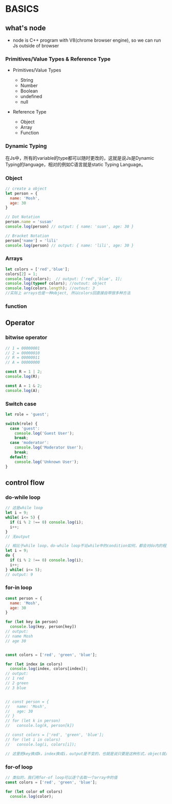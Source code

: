 # BASICS

## what's node
- node is C++ program with V8(chrome browser engine), so we can run Js outside of browser


### Primitives/Value Types & Reference Type
- Primitives/Value Types
  - String
  - Number 
  - Boolean
  - undefined
  - null

- Reference Type
  - Object
  - Array
  - Function

### Dynamic Typing
在Js中，所有的variable的type都可以随时更改的，这就是说Js是Dynamic Typing的language，相对的例如C语言就是static Typing Language。

### Object
```js
// create a object
let person = {
  name: 'Mosh',
  age: 30
}

// Dot Notation
person.name = 'susan'
console.log(person) // output: { name: 'suan', age: 30 }

// Bracket Notation
person['name'] = 'lili'
console.log(person) // output: { name: 'lili', age: 30 }
```

### Arrays
```js
let colors = ['red','blue'];
colors[2] = 1;
console.log(colors);  // output: ['red','blue', 1];
console.log(typeof colors); //outout: object
console.log(colors.length); //outout: 3
//实际上 arrays也是一种object, 所以colors回直接自带很多种方法
```

### function

## Operator

### bitwise operator
```js
// 1 = 00000001
// 2 = 00000010
// R = 00000011
// A = 00000000

const R = 1 | 2;
console.log(R);

const A = 1 & 2;
console.log(A);
```
### Switch case

```js
let role = 'guest';

switch(role) {
  case 'guest':
    console.log('Guest User');
    break;
  case 'moderator':
    console.log('Moderator User');
    break;
  default:
    console.log('Unknown User');
}
```
## control flow

### do-while loop
```js
// 这是while loop
let i = 9;
while( i<= 5) {
  if (i % 2 !== 0) console.log(i);
  i++;
}
// 无output

// 相比于while loop，do-while loop不论while中的condition如何，都会对do内的程序执行一次：
let i = 9;
do {
  if (i % 2 !== 0) console.log(i);
  i++;
} while( i<= 5);
// output: 9
```

### for-in loop
```js
const person = {
  name: 'Mosh',
  age: 30
}

for (let key in person)
  console.log(key, person[key])
// output: 
// name Mosh
// age 30


const colors = ['red', 'green', 'blue'];

for (let index in colors)
  console.log(index, colors[index]);
// output:
// 1 red
// 2 green
// 3 blue


// const person = {
//   name: 'Mosh',
//   age: 30
// }
// for (let k in person)
//   console.log(k, person[k])

// const colors = ['red', 'green', 'blue'];
// for (let i in colors)
//   console.log(i, colors[i]);

// 这里把key换成k，index换成i，output是不变的，也就是说只要是这种形式，object就是取的key，array就是取他的index。
```

### for-of loop
```js
// 类似的，我们用for-of loop可以逐个去取一个array中的值
const colors = ['red', 'green', 'blue'];

for (let color of colors)
  console.log(color);
```








